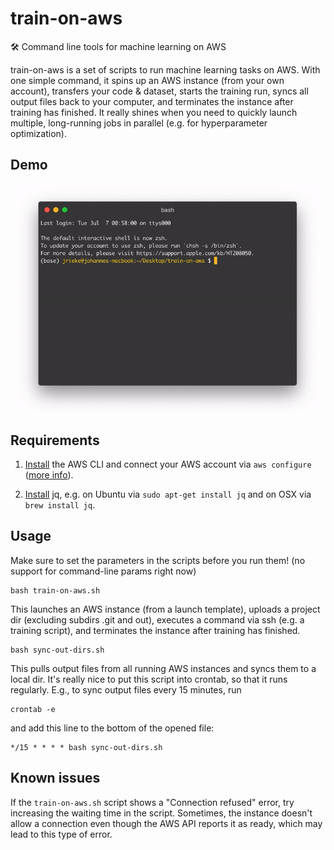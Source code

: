 # train-on-aws

🛠️ Command line tools for machine learning on AWS

train-on-aws is a set of scripts to run machine learning tasks on AWS. With one 
simple command, it spins up an AWS instance (from your own account), transfers your 
code & dataset, starts the training run, syncs all output files back to your computer, 
and terminates the instance after training has finished. It really shines when you need 
to quickly launch multiple, long-running jobs in parallel (e.g. for hyperparameter 
optimization). 


## Demo

![](docs/images/demo.gif)


## Requirements

1. [Install](https://docs.aws.amazon.com/cli/latest/userguide/install-cliv2.html) 
the AWS CLI and connect your AWS account via `aws configure` 
([more info](https://docs.aws.amazon.com/cli/latest/userguide/cli-configure-quickstart.html)). 

2. [Install](https://stedolan.github.io/jq/download/) jq, e.g. on Ubuntu via `sudo apt-get install jq` and on OSX via `brew install jq`.


## Usage

Make sure to set the parameters in the scripts before you run them! (no support for 
command-line params right now)

    bash train-on-aws.sh

This launches an AWS instance (from a launch template), uploads a project dir 
(excluding subdirs .git and out), executes a command via ssh (e.g. a training script), 
and terminates the instance after training has finished.

    bash sync-out-dirs.sh

This pulls output files from all running AWS instances and syncs them to a local dir. 
It's really nice to put this script into crontab, so that it runs regularly. 
E.g., to sync output files every 15 minutes, run 

    crontab -e
    
and add this line to the bottom of the opened file:

    */15 * * * * bash sync-out-dirs.sh


## Known issues

If the `train-on-aws.sh` script shows a "Connection refused" error, try increasing the 
waiting time in the script. Sometimes, the instance doesn't allow a connection even 
though the AWS API reports it as ready, which may lead to this type of error. 


